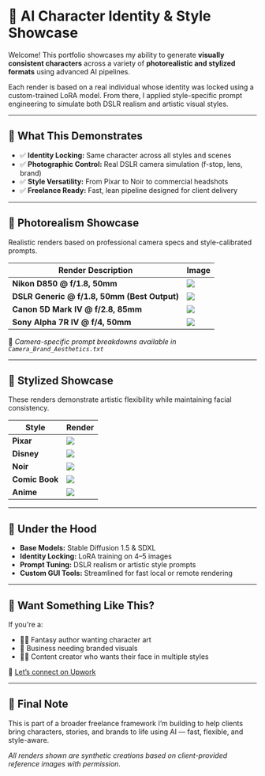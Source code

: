 # 🎨 AI Character Identity & Style Showcase

Welcome! This portfolio showcases my ability to generate **visually consistent characters** across a variety of **photorealistic and stylized formats** using advanced AI pipelines.

Each render is based on a real individual whose identity was locked using a custom-trained LoRA model. From there, I applied style-specific prompt engineering to simulate both DSLR realism and artistic visual styles.

---

## 💼 What This Demonstrates

- ✅ **Identity Locking:** Same character across all styles and scenes
- ✅ **Photographic Control:** Real DSLR camera simulation (f-stop, lens, brand)
- ✅ **Style Versatility:** From Pixar to Noir to commercial headshots
- ✅ **Freelance Ready:** Fast, lean pipeline designed for client delivery

---

## 📸 Photorealism Showcase

Realistic renders based on professional camera specs and style-calibrated prompts.

| Render Description                          | Image                                                                |
|---------------------------------------------|-----------------------------------------------------------------------|
| **Nikon D850 @ f/1.8, 50mm**                | ![](./Photorealism_Showcase/Nikon_f1-8_50mm.png)                     |
| **DSLR Generic @ f/1.8, 50mm (Best Output)**| ![](./Photorealism_Showcase/DSLR_f1-8_50mm_Generic.png)             |
| **Canon 5D Mark IV @ f/2.8, 85mm**          | ![](./Photorealism_Showcase/Canon_f2-8_85mm.png)                    |
| **Sony Alpha 7R IV @ f/4, 50mm**            | ![](./Photorealism_Showcase/Sony_f4_50mm.png)                       |

📄 *Camera-specific prompt breakdowns available in `Camera_Brand_Aesthetics.txt`*

---

## 🎨 Stylized Showcase

These renders demonstrate artistic flexibility while maintaining facial consistency.

| Style        | Render                                             |
|--------------|----------------------------------------------------|
| **Pixar**    | ![](./Stylized_Showcase/Pixar.png)                |
| **Disney**   | ![](./Stylized_Showcase/Disney.png)               |
| **Noir**     | ![](./Stylized_Showcase/Noir.png)                 |
| **Comic Book** | ![](./Stylized_Showcase/ComicBook.png)         |
| **Anime**    | ![](./Stylized_Showcase/Anime.png)                |

---

## 🧰 Under the Hood

- **Base Models:** Stable Diffusion 1.5 & SDXL
- **Identity Locking:** LoRA training on 4–5 images
- **Prompt Tuning:** DSLR realism or artistic style prompts
- **Custom GUI Tools:** Streamlined for fast local or remote rendering

---

## 🚀 Want Something Like This?

If you're a:
- 🧙‍♂️ Fantasy author wanting character art
- 🏢 Business needing branded visuals
- 🧑‍🎤 Content creator who wants their face in multiple styles

💌 [Let’s connect on Upwork](https://www.upwork.com/freelancers/~012b4ab4bd30f1e741)

---

## 🧠 Final Note

This is part of a broader freelance framework I’m building to help clients bring characters, stories, and brands to life using AI — fast, flexible, and style-aware.

*All renders shown are synthetic creations based on client-provided reference images with permission.*
